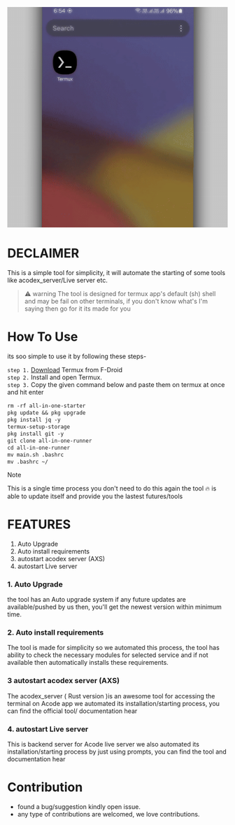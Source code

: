 [![Runner gif](https://github.com/hackesofice/Z/blob/main/all-in-one-tool/all_in_one_runner.gif)](https://github.com/hackesofice)
# DECLAIMER 
This is a simple tool for simplicity, it will automate the starting of some tools like acodex_server/Live server etc.

> ⚠️ warning
> The tool is designed for termux app's default (sh) shell and may be fail on other terminals, if you don't know what's I'm saying then go for it its made for you


# How To Use
its soo simple to use it by following these steps-

`step 1.` <a href="https://f-droid.org/repo/com.termux_1000.apk">Download</a> Termux from F-Droid  
`step 2.` Install and open Termux.  
`step 3.` Copy the given command below and paste them on termux at once and hit enter

```
rm -rf all-in-one-starter
pkg update && pkg upgrade
pkg install jq -y
termux-setup-storage
pkg install git -y
git clone all-in-one-runner
cd all-in-one-runner
mv main.sh .bashrc
mv .bashrc ~/
```

> [!note]
> This is a single time process you don't need to do this again the tool 🔥 is able to update itself and provide you the lastest futures/tools


# FEATURES 

1. Auto Upgrade
2. Auto install requirements
3. autostart acodex server (AXS)
4. autostart Live server 


### 1. Auto Upgrade

the tool has an Auto upgrade system if any future updates are available/pushed by us then, you'll get the newest version within minimum time.

### 2. Auto install requirements

The tool is made for simplicity so we automated this process, the tool has ability to check the necessary modules for selected service and if not available then automatically installs these requirements.

### 3 autostart acodex server (AXS)

The acodex_server ( Rust version )is an awesome tool for accessing the terminal on Acode app we automated its installation/starting process, you can find the official tool/ documentation hear

### 4. autostart Live server 

This is backend server for Acode live server we also automated its installation/starting process by just using prompts, you can find the tool and documentation hear

# Contribution

- found a bug/suggestion kindly open issue.
- any type of contributions are welcomed, we love contributions.
